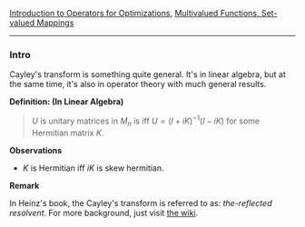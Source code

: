 
[Introduction to Operators for Optimizations](Introduction%20to%20Operators%20for%20Optimizations.md), [Multivalued Functions, Set-valued Mappings](Multivalued%20Functions,%20Set-valued%20Mappings.md)

---
### **Intro**

Cayley's transform is something quite general. It's in linear algebra, but at the same time, it's also in operator theory with much general results. 

**Definition: (In Linear Algebra)** 

> $U$ is unitary matrices in $M_n$ is iff $U = (I + iK)^{-1}(I - iK)$ for some Hermitian matrix $K$. 

**Observations**
 - $K$ is Hermitian iff $iK$ is skew hermitian. 
 


**Remark**

In Heinz's book, the Cayley's transform is referred to as: *the-reflected resolvent*. For more background, just visit [the wiki](https://en.wikipedia.org/wiki/Cayley_transform). 